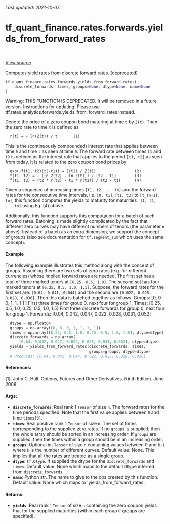 <!--
This file is generated by a tool. Do not edit directly.
For open-source contributions the docs will be updated automatically.
-->

*Last updated: 2021-10-07.*

<div itemscope itemtype="http://developers.google.com/ReferenceObject">
<meta itemprop="name" content="tf_quant_finance.rates.forwards.yields_from_forward_rates" />
<meta itemprop="path" content="Stable" />
</div>

# tf_quant_finance.rates.forwards.yields_from_forward_rates

<!-- Insert buttons and diff -->

<table class="tfo-notebook-buttons tfo-api" align="left">
</table>

<a target="_blank" href="https://github.com/google/tf-quant-finance/blob/master/tf_quant_finance/rates/analytics/forwards.py">View source</a>



Computes yield rates from discrete forward rates. (deprecated)

```python
tf_quant_finance.rates.forwards.yields_from_forward_rates(
    discrete_forwards, times, groups=None, dtype=None, name=None
)
```



<!-- Placeholder for "Used in" -->

Warning: THIS FUNCTION IS DEPRECATED. It will be removed in a future version.
Instructions for updating:
Please use tff.rates.analytics.forwards.yields_from_forward_rates instead.

Denote the price of a zero coupon bond maturing at time `t` by `Z(t)`. Then
the zero rate to time `t` is defined as

```None
  r(t) = - ln(Z(t)) / t       (1)

```

This is the (continuously compounded) interest rate that applies between time
`0` and time `t` as seen at time `0`. The forward rate between times `t1` and
`t2` is defined as the interest rate that applies to the period `[t1, t2]`
as seen from today. It is related to the zero coupon bond prices by

```None
  exp(-f(t1, t2)(t2-t1)) = Z(t2) / Z(t1)                 (2)
  f(t1, t2) = - (ln Z(t2) - ln Z(t1)) / (t2 - t1)        (3)
  f(t1, t2) = (t2 * r(t2) - t1 * r(t1)) / (t2 - t1)      (4)
```

Given a sequence of increasing times `[t1, t2, ... tn]` and the forward rates
for the consecutive time intervals, i.e. `[0, t1]`, `[t1, t2]` to
`[t_{n-1}, tn]`, this function computes the yields to maturity for maturities
`[t1, t2, ... tn]` using Eq. (4) above.

Additionally, this function supports this computation for a batch of such
forward rates. Batching is made slightly complicated by the fact that
different zero curves may have different numbers of tenors (the parameter `n`
above). Instead of a batch as an extra dimension, we support the concept of
groups (also see documentation for `tf.segment_sum` which uses the same
concept).

#### Example

The following example illustrates this method along with the concept of
groups. Assuming there are two sets of zero rates (e.g. for different
currencies) whose implied forward rates are needed. The first set has a total
of three marked tenors at `[0.25, 0.5, 1.0]`. The second set
has four marked tenors at `[0.25, 0.5, 1.0, 1.5]`.
Suppose, the forward rates for the first set are:
`[0.04, 0.041, 0.044]` and the second are `[0.022, 0.025, 0.028, 0.036]`.
Then this data is batched together as follows:
Groups:   [0,    0    0,   1,    1,   1    1  ]
First three times for group 0, next four for group 1.
Times:    [0.25, 0.5, 1.0, 0.25, 0.5, 1.0, 1.5]
First three discrete forwards for group 0, next four for group 1.
Forwards: [0.04, 0.042, 0.047, 0.022, 0.028, 0.031, 0.052]

```python
  dtype = np.float64
  groups = np.array([0, 0, 0, 1, 1, 1, 1])
  times = np.array([0.25, 0.5, 1.0, 0.25, 0.5, 1.0, 1.5], dtype=dtype)
  discrete_forwards = np.array(
      [0.04, 0.042, 0.047, 0.022, 0.028, 0.031, 0.052], dtype=dtype)
  yields = yields_from_forward_rates(discrete_forwards, times,
                                     groups=groups, dtype=dtype)
  # Produces: [0.04, 0.041, 0.044, 0.022, 0.025, 0.028, 0.036]
```

#### References:

[1]: John C. Hull. Options, Futures and Other Derivatives. Ninth Edition.
  June 2006.

#### Args:


* <b>`discrete_forwards`</b>: Real rank 1 `Tensor` of size `n`. The forward rates for
  the time periods specified. Note that the first value applies between `0`
  and time `times[0]`.
* <b>`times`</b>: Real positive rank 1 `Tensor` of size `n`. The set of times
  corresponding to the supplied zero rates. If no `groups` is supplied, then
  the whole array should be sorted in an increasing order. If `groups` are
  supplied, then the times within a group should be in an increasing order.
* <b>`groups`</b>: Optional int `Tensor` of size `n` containing values between 0 and
  `k-1` where `k` is the number of different curves.
  Default value: None. This implies that all the rates are treated as a
    single group.
* <b>`dtype`</b>: `tf.Dtype`. If supplied the dtype for the `discrete_forwards` and
  `times`.
  Default value: None which maps to the default dtype inferred from
  `discrete_forwards`.
* <b>`name`</b>: Python str. The name to give to the ops created by this function.
  Default value: None which maps to 'yields_from_forward_rates'.


#### Returns:


* <b>`yields`</b>: Real rank 1 `Tensor` of size `n` containing the zero coupon yields
that for the supplied maturities (within each group if groups are
specified).